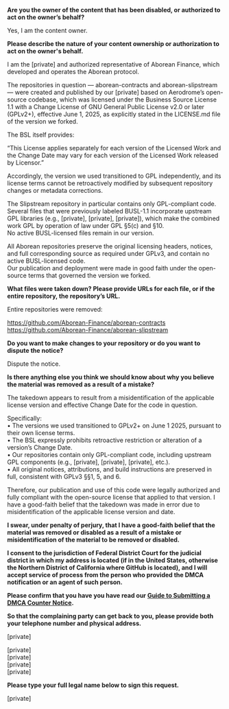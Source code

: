 **Are you the owner of the content that has been disabled, or authorized to act on the owner’s behalf?**

Yes, I am the content owner.

**Please describe the nature of your content ownership or authorization to act on the owner's behalf.**

I am the [private] and authorized representative of Aborean Finance, which developed and operates the Aborean protocol.

The repositories in question — aborean-contracts and aborean-slipstream — were created and published by our [private] based on Aerodrome’s open-source codebase, which was licensed under the Business Source License 1.1 with a Change License of GNU General Public License v2.0 or later (GPLv2+), effective June 1, 2025, as explicitly stated in the LICENSE.md file of the version we forked.

The BSL itself provides:

“This License applies separately for each version of the Licensed Work and the Change Date may vary for each version of the Licensed Work released by Licensor.”

Accordingly, the version we used transitioned to GPL independently, and its license terms cannot be retroactively modified by subsequent repository changes or metadata corrections.

The Slipstream repository in particular contains only GPL-compliant code.  
Several files that were previously labeled BUSL-1.1 incorporate upstream GPL libraries (e.g., [private], [private], [private]), which make the combined work GPL by operation of law under GPL §5(c) and §10.  
No active BUSL-licensed files remain in our version.

All Aborean repositories preserve the original licensing headers, notices, and full corresponding source as required under GPLv3, and contain no active BUSL-licensed code.  
Our publication and deployment were made in good faith under the open-source terms that governed the version we forked.

**What files were taken down? Please provide URLs for each file, or if the entire repository, the repository’s URL.**

Entire repositories were removed:

https://github.com/Aborean-Finance/aborean-contracts  
https://github.com/Aborean-Finance/aborean-slipstream

**Do you want to make changes to your repository or do you want to dispute the notice?**

Dispute the notice.

**Is there anything else you think we should know about why you believe the material was removed as a result of a mistake?**

The takedown appears to result from a misidentification of the applicable license version and effective Change Date for the code in question.

Specifically:  
• The versions we used transitioned to GPLv2+ on June 1 2025, pursuant to their own license terms.  
• The BSL expressly prohibits retroactive restriction or alteration of a version’s Change Date.  
• Our repositories contain only GPL-compliant code, including upstream GPL components (e.g., [private], [private], [private], etc.).  
• All original notices, attributions, and build instructions are preserved in full, consistent with GPLv3 §§1, 5, and 6.

Therefore, our publication and use of this code were legally authorized and fully compliant with the open-source license that applied to that version.
I have a good-faith belief that the takedown was made in error due to misidentification of the applicable license version and date.

**I swear, under penalty of perjury, that I have a good-faith belief that the material was removed or disabled as a result of a mistake or misidentification of the material to be removed or disabled.**

**I consent to the jurisdiction of Federal District Court for the judicial district in which my address is located (if in the United States, otherwise the Northern District of California where GitHub is located), and I will accept service of process from the person who provided the DMCA notification or an agent of such person.**

**Please confirm that you have you have read our <a href="https://docs.github.com/articles/guide-to-submitting-a-dmca-counter-notice">Guide to Submitting a DMCA Counter Notice</a>.**

**So that the complaining party can get back to you, please provide both your telephone number and physical address.**

[private] 

[private]  
[private]  
[private]  
[private]  

**Please type your full legal name below to sign this request.**

[private]  
